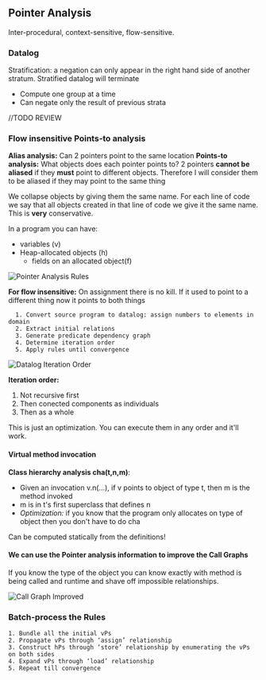 ## Pointer Analysis

Inter-procedural, context-sensitive, flow-sensitive.

### Datalog

Stratification: a negation can only appear in the right hand side of another stratum. Stratified datalog will terminate 
* Compute one group at a time
* Can negate only the result of previous strata

//TODO REVIEW

### Flow insensitive Points-to analysis

**Alias analysis:** Can 2 pointers point to the same location
**Points-to analysis:** What objects does each pointer points to? 2 pointers **cannot be aliased** if they **must** point to different objects. Therefore I will consider them to be aliased if they may point to the same thing

We collapse objects by giving them the same name. For each line of code we say that all objects created in that line of code we give it the same name. This is **very** conservative.

In a program you can have:
* variables (v)
* Heap-allocated objects (h)
  * fields on an allocated object(f)
  
![Pointer Analysis Rules](/images/pointerAnalysisRules.png)

**For flow insensitive:** On assignment there is no kill. If it used to point to a different thing now it points to both things

```
  1. Convert source program to datalog: assign numbers to elements in domain
  2. Extract initial relations
  3. Generate predicate dependency graph
  4. Determine iteration order
  5. Apply rules until convergence
```

![Datalog Iteration Order](/images/datalogIterationOrder.png)

**Iteration order:**
1. Not recursive first
2. Then conected components as individuals
3. Then as a whole

This is just an optimization. You can execute them in any order and it'll work.

#### Virtual method invocation

**Class hierarchy analysis cha(t,n,m)**:
* Given an invocation v.n(...), if v points to object of type t, then m is the method invoked
* m is in t's first superclass that defines n
* _Optimization:_ if you know that the program only allocates on type of object then you don't have to do cha

Can be computed statically from the definitions!

#### We can use the Pointer analysis information to improve the Call Graphs

If you know the type of the object you can know exactly with method is being called and runtime and shave off impossible relationships.

![Call Graph Improved](/images/callGraphImproved.png)

### Batch-process the Rules
```
1. Bundle all the initial vPs
2. Propagate vPs through ‘assign’ relationship
3. Construct hPs through ‘store’ relationship by enumerating the vPs on both sides
4. Expand vPs through ‘load’ relationship
5. Repeat till convergence
```
